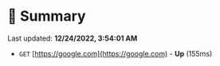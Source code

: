 # 📖 Summary
Last updated: **12/24/2022, 3:54:01 AM**

- `GET` [https://google.com](https://google.com) - **Up** (155ms)
